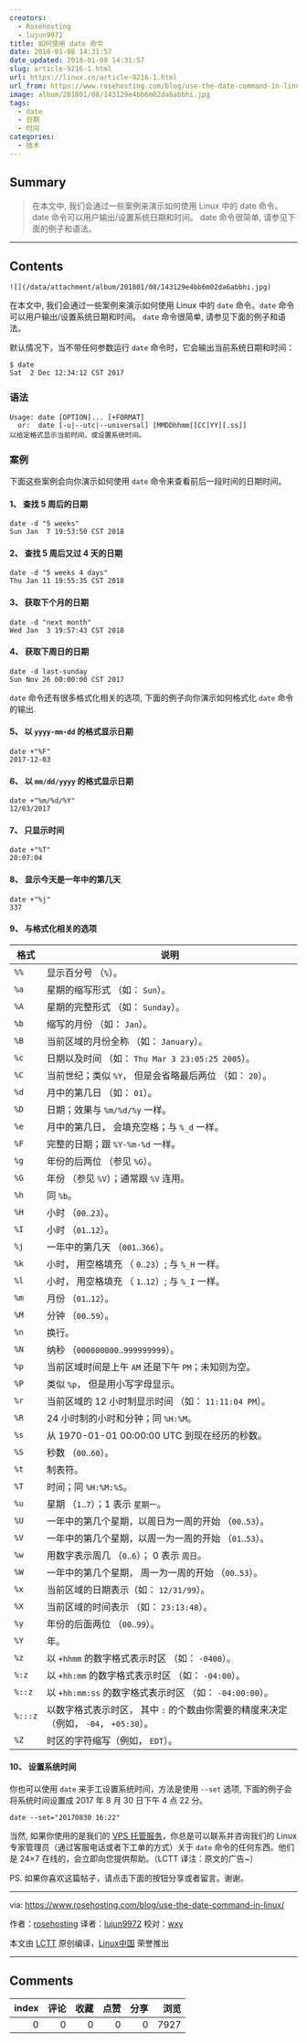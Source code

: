 ```yaml
---
creators:
  - Rosehosting
  - lujun9972
title: 如何使用 date 命令
date: 2018-01-08 14:31:57
date_updated: 2018-01-08 14:31:57
slug: article-9216-1.html
url: https://linux.cn/article-9216-1.html
url_from: https://www.rosehosting.com/blog/use-the-date-command-in-linux/
image: album/201801/08/143129e4bb6m02da6abbhi.jpg
tags:
  - date
  - 日期
  - 时间
categories:
  - 技术
---
```


## Summary

> 在本文中, 我们会通过一些案例来演示如何使用 Linux 中的 date 命令。date 命令可以用户输出/设置系统日期和时间。 date 命令很简单, 请参见下面的例子和语法。

***

<!-- more -->

## Contents

`![](/data/attachment/album/201801/08/143129e4bb6m02da6abbhi.jpg)`

在本文中, 我们会通过一些案例来演示如何使用 Linux 中的 `date` 命令。`date` 命令可以用户输出/设置系统日期和时间。 `date` 命令很简单, 请参见下面的例子和语法。

默认情况下，当不带任何参数运行 `date` 命令时，它会输出当前系统日期和时间：

```shell
$ date
Sat  2 Dec 12:34:12 CST 2017
```

### 语法

```shell
Usage: date [OPTION]... [+FORMAT]
  or:  date [-u|--utc|--universal] [MMDDhhmm[[CC]YY][.ss]]
以给定格式显示当前时间，或设置系统时间。
```

### 案例

下面这些案例会向你演示如何使用 `date` 命令来查看前后一段时间的日期时间。

#### 1、 查找 5 周后的日期

```shell
date -d "5 weeks"
Sun Jan  7 19:53:50 CST 2018
```

#### 2、 查找 5 周后又过 4 天的日期

```shell
date -d "5 weeks 4 days"
Thu Jan 11 19:55:35 CST 2018
```

#### 3、 获取下个月的日期

```shell
date -d "next month"
Wed Jan  3 19:57:43 CST 2018
```

#### 4、 获取下周日的日期

```shell
date -d last-sunday
Sun Nov 26 00:00:00 CST 2017
```

`date` 命令还有很多格式化相关的选项, 下面的例子向你演示如何格式化 `date` 命令的输出.

#### 5、 以 `yyyy-mm-dd` 的格式显示日期

```shell
date +"%F"
2017-12-03
```

#### 6、 以 `mm/dd/yyyy` 的格式显示日期

```shell
date +"%m/%d/%Y"
12/03/2017
```

#### 7、 只显示时间

```shell
date +"%T"
20:07:04
```

#### 8、 显示今天是一年中的第几天

```shell
date +"%j"
337
```

#### 9、 与格式化相关的选项

| 格式 | 说明 |
| --- | --- |
| `%%` | 显示百分号 （`%`）。 |
| `%a` | 星期的缩写形式 （如： `Sun`）。 |
| `%A` | 星期的完整形式 （如： `Sunday`）。 |
| `%b` | 缩写的月份 （如： `Jan`）。 |
| `%B` | 当前区域的月份全称 （如： `January`）。 |
| `%c` | 日期以及时间 （如： `Thu Mar 3 23:05:25 2005`）。 |
| `%C` | 当前世纪；类似 `%Y`， 但是会省略最后两位 （如： `20`）。 |
| `%d` | 月中的第几日 （如： `01`）。 |
| `%D` | 日期；效果与 `%m/%d/%y` 一样。 |
| `%e` | 月中的第几日， 会填充空格；与 `%_d` 一样。 |
| `%F` | 完整的日期；跟 `%Y-%m-%d` 一样。 |
| `%g` | 年份的后两位 （参见 `%G`）。 |
| `%G` | 年份 （参见 `%V`）；通常跟 `%V` 连用。 |
| `%h` | 同 `%b`。 |
| `%H` | 小时 （`00`..`23`）。 |
| `%I` | 小时 （`01`..`12`）。 |
| `%j` | 一年中的第几天 （`001`..`366`）。 |
| `%k` | 小时， 用空格填充 （ `0`..`23`）; 与 `%_H` 一样。 |
| `%l` | 小时， 用空格填充 （ `1`..`12`）; 与 `%_I` 一样。 |
| `%m` | 月份 （`01`..`12`）。 |
| `%M` | 分钟 （`00`..`59`）。 |
| `%n` | 换行。 |
| `%N` | 纳秒 （`000000000`..`999999999`）。 |
| `%p` | 当前区域时间是上午 `AM` 还是下午 `PM`；未知则为空。 |
| `%P` | 类似 `%p`， 但是用小写字母显示。 |
| `%r` | 当前区域的 12 小时制显示时间 （如： `11:11:04 PM`）。 |
| `%R` | 24 小时制的小时和分钟；同 `%H:%M`。 |
| `%s` | 从 1970-01-01 00:00:00 UTC 到现在经历的秒数。 |
| `%S` | 秒数 （`00`..`60`）。 |
| `%t` | 制表符。 |
| `%T` | 时间；同 `%H:%M:%S`。 |
| `%u` | 星期 （`1`..`7`）；1 表示 `星期一`。 |
| `%U` | 一年中的第几个星期，以周日为一周的开始 （`00`..`53`）。 |
| `%V` | 一年中的第几个星期，以周一为一周的开始 （`01`..`53`）。 |
| `%w` | 用数字表示周几 （`0`..`6`）； 0 表示 `周日`。 |
| `%W` | 一年中的第几个星期， 周一为一周的开始 （`00`..`53`）。 |
| `%x` | 当前区域的日期表示（如： `12/31/99`）。 |
| `%X` | 当前区域的时间表示 （如： `23:13:48`）。 |
| `%y` | 年份的后面两位 （`00`..`99`）。 |
| `%Y` | 年。 |
| `%z` | 以 `+hhmm` 的数字格式表示时区 （如： `-0400`）。 |
| `%:z` | 以 `+hh:mm` 的数字格式表示时区 （如： `-04:00`）。 |
| `%::z` | 以 `+hh:mm:ss` 的数字格式表示时区 （如： `-04:00:00`）。 |
| `%:::z` | 以数字格式表示时区， 其中 `:` 的个数由你需要的精度来决定 （例如， `-04`， `+05:30`）。 |
| `%Z` | 时区的字符缩写（例如， `EDT`）。 |

#### 10、 设置系统时间

你也可以使用 `date` 来手工设置系统时间，方法是使用 `--set` 选项, 下面的例子会将系统时间设置成 2017 年 8 月 30 日下午 4 点 22 分。

```shell
date --set="20170830 16:22"
```

当然, 如果你使用的是我们的 [VPS 托管服务](https://www.rosehosting.com/hosting-services.html)，你总是可以联系并咨询我们的 Linux 专家管理员（通过客服电话或者下工单的方式）关于 `date` 命令的任何东西。他们是 24×7 在线的，会立即向您提供帮助。（LCTT 译注：原文的广告~）

PS. 如果你喜欢这篇帖子，请点击下面的按钮分享或者留言。谢谢。

---

via: <https://www.rosehosting.com/blog/use-the-date-command-in-linux/>

作者：[rosehosting](https://www.rosehosting.com) 译者：[lujun9972](https://github.com/lujun9972) 校对：[wxy](https://github.com/wxy)

本文由 [LCTT](https://github.com/LCTT/TranslateProject) 原创编译，[Linux中国](https://linux.cn/) 荣誉推出

***

## Comments


|   index |   评论 |   收藏 |   点赞 |   分享 |   浏览 |
|--------:|-------:|-------:|-------:|-------:|-------:|
|       0 |      0 |      0 |      0 |      0 |   7927 |
